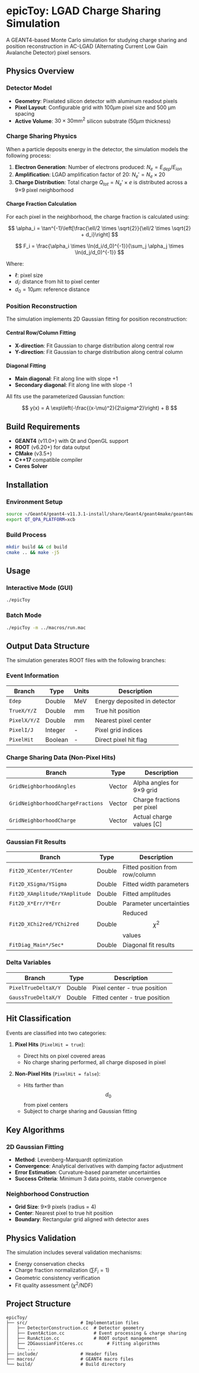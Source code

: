 # epicToy: LGAD Charge Sharing Simulation

A GEANT4-based Monte Carlo simulation for studying charge sharing and position reconstruction in AC-LGAD (Alternating Current Low Gain Avalanche Detector) pixel sensors.

## Physics Overview

### Detector Model
- **Geometry**: Pixelated silicon detector with aluminum readout pixels
- **Pixel Layout**: Configurable grid with $100\mu m$ pixel size and 500 μm spacing
- **Active Volume**: $30\times 30 \mathrm{mm}^{2}$ silicon substrate ($50\mu m$ thickness)

### Charge Sharing Physics

When a particle deposits energy in the detector, the simulation models the following process:

1. **Electron Generation**: Number of electrons produced: $N_e = E_{dep} / E_{ion}$
2. **Amplification**: LGAD amplification factor of 20: $N_e' = N_e \times 20$
3. **Charge Distribution**: Total charge $Q_{tot} = N_e' \times e$ is distributed across a 9×9 pixel neighborhood

#### Charge Fraction Calculation

For each pixel in the neighborhood, the charge fraction is calculated using:

$$
\alpha_i = \tan^{-1}\left[\frac{\ell/2 \times \sqrt{2}}{\ell/2 \times \sqrt{2} + d_i}\right]
$$

$$
F_i = \frac{\alpha_i \times \ln(d_i/d_0)^{-1}}{\sum_j \alpha_j \times \ln(d_j/d_0)^{-1}}
$$

Where:
- $\ell$: pixel size
- $d_i$: distance from hit to pixel center
- $d_0=10\mu m$: reference distance

### Position Reconstruction

The simulation implements 2D Gaussian fitting for position reconstruction:

#### Central Row/Column Fitting
- **X-direction**: Fit Gaussian to charge distribution along central row
- **Y-direction**: Fit Gaussian to charge distribution along central column

#### Diagonal Fitting
- **Main diagonal**: Fit along line with slope +1
- **Secondary diagonal**: Fit along line with slope -1

All fits use the parameterized Gaussian function: 

$$
y(x) = A \exp\left(-\frac{(x-\mu)^2}{2\sigma^2}\right) + B
$$

## Build Requirements

- **GEANT4** (v11.0+) with Qt and OpenGL support
- **ROOT** (v6.20+) for data output
- **CMake** (v3.5+)
- **C++17** compatible compiler
- **Ceres Solver**

## Installation

### Environment Setup
```bash
source ~/Geant4/geant4-v11.3.1-install/share/Geant4/geant4make/geant4make.sh
export QT_QPA_PLATFORM=xcb
```

### Build Process
```bash
mkdir build && cd build
cmake .. && make -j5
```

## Usage

### Interactive Mode (GUI)
```bash
./epicToy
```

### Batch Mode
```bash
./epicToy -m ../macros/run.mac
```

## Output Data Structure

The simulation generates ROOT files with the following branches:

### Event Information
| Branch | Type | Units | Description |
|--------|------|-------|-------------|
| `Edep` | Double | MeV | Energy deposited in detector |
| `TrueX/Y/Z` | Double | mm | True hit position |
| `PixelX/Y/Z` | Double | mm | Nearest pixel center |
| `PixelI/J` | Integer | - | Pixel grid indices |
| `PixelHit` | Boolean | - | Direct pixel hit flag |

### Charge Sharing Data (Non-Pixel Hits)
| Branch | Type | Description |
|--------|------|-------------|
| `GridNeighborhoodAngles` | Vector<Double> | Alpha angles for 9×9 grid |
| `GridNeighborhoodChargeFractions` | Vector<Double> | Charge fractions per pixel |
| `GridNeighborhoodCharge` | Vector<Double> | Actual charge values [C] |

### Gaussian Fit Results
| Branch | Type | Description |
|--------|------|-------------|
| `Fit2D_XCenter/YCenter` | Double | Fitted position from row/column |
| `Fit2D_XSigma/YSigma` | Double | Fitted width parameters |
| `Fit2D_XAmplitude/YAmplitude` | Double | Fitted amplitudes |
| `Fit2D_X*Err/Y*Err` | Double | Parameter uncertainties |
| `Fit2D_XChi2red/YChi2red` | Double | Reduced $$\chi^2$$ values |
| `FitDiag_Main*/Sec*` | Double | Diagonal fit results |

### Delta Variables
| Branch | Type | Description |
|--------|------|-------------|
| `PixelTrueDeltaX/Y` | Double | Pixel center - true position |
| `GaussTrueDeltaX/Y` | Double | Fitted center - true position |

## Hit Classification

Events are classified into two categories:

1. **Pixel Hits** (`PixelHit = true`):
   - Direct hits on pixel covered areas
   - No charge sharing performed, all charge disposed in pixel

2. **Non-Pixel Hits** (`PixelHit = false`):
   - Hits farther than $$d_0$$ from pixel centers
   - Subject to charge sharing and Gaussian fitting

## Key Algorithms

### 2D Gaussian Fitting
- **Method**: Levenberg-Marquardt optimization
- **Convergence**: Analytical derivatives with damping factor adjustment
- **Error Estimation**: Curvature-based parameter uncertainties
- **Success Criteria**: Minimum 3 data points, stable convergence

### Neighborhood Construction
- **Grid Size**: 9×9 pixels (radius = 4)
- **Center**: Nearest pixel to true hit position
- **Boundary**: Rectangular grid aligned with detector axes

## Physics Validation

The simulation includes several validation mechanisms:
- Energy conservation checks
- Charge fraction normalization ($\sum F_i = 1$)
- Geometric consistency verification
- Fit quality assessment ($\chi^2/\text{NDF}$)

## Project Structure

```
epicToy/
├── src/                    # Implementation files
│   ├── DetectorConstruction.cc  # Detector geometry
│   ├── EventAction.cc           # Event processing & charge sharing
│   ├── RunAction.cc             # ROOT output management
│   ├── 2DGaussianFitCeres.cc         # Fitting algorithms
│   └── ...
├── include/                # Header files
├── macros/                 # GEANT4 macro files
└── build/                  # Build directory
```
